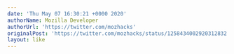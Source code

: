 ```yaml
---
date: 'Thu May 07 16:30:21 +0000 2020'
authorName: Mozilla Developer
authorUrl: 'https://twitter.com/mozhacks'
originalPost: 'https://twitter.com/mozhacks/status/1258434002920312832'
layout: like
---
```


